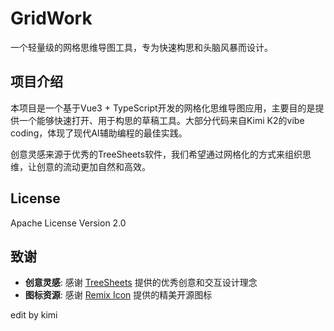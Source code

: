 # GridWork

一个轻量级的网格思维导图工具，专为快速构思和头脑风暴而设计。

## 项目介绍

本项目是一个基于Vue3 + TypeScript开发的网格化思维导图应用，主要目的是提供一个能够快速打开、用于构思的草稿工具。大部分代码来自Kimi K2的vibe coding，体现了现代AI辅助编程的最佳实践。

创意灵感来源于优秀的TreeSheets软件，我们希望通过网格化的方式来组织思维，让创意的流动更加自然和高效。

## License
Apache License Version 2.0

## 致谢

- **创意灵感**: 感谢 [TreeSheets](https://strlen.com/treesheets) 提供的优秀创意和交互设计理念
- **图标资源**: 感谢 [Remix Icon](https://remixicon.com/) 提供的精美开源图标

edit by kimi
